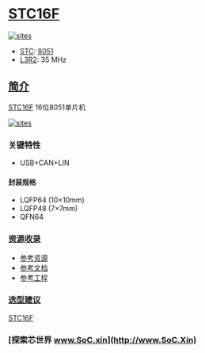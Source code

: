 ﻿# [STC16F](https://github.com/SoCXin/STC16F)

[![sites](http://182.61.61.133/link/resources/SoC.png)](http://www.SoC.Xin)

* [STC](https://www.stcmcudata.com/): [8051](https://github.com/SoCXin/8051)
* [L3R2](https://github.com/SoCXin/Level): 35 MHz

## [简介](https://github.com/SoCXin/STC16F/wiki)

[STC16F](https://github.com/SoCXin/STC16F) 16位8051单片机

[![sites](docs/STC16F.png)](https://www.stcmcudata.com/STC16F-DATASHEET/STC16G-STC16H-SELECT-GUIDE-20201231.PDF)

### 关键特性

* USB+CAN+LIN

#### 封装规格

* LQFP64 (10×10mm)
* LQFP48 (7×7mm)
* QFN64


### [资源收录](https://github.com/SoCXin)

* [参考资源](src/)
* [参考文档](docs/)
* [参考工程](project/)

### [选型建议](https://github.com/SoCXin)

[STC16F](https://github.com/SoCXin/STC16F)


### [探索芯世界 www.SoC.xin](http://www.SoC.Xin)
